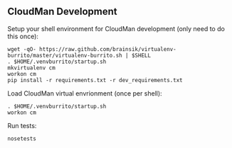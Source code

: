 CloudMan Development
--------------------

Setup your shell environment for CloudMan development (only need to do this once):

    wget -qO- https://raw.github.com/brainsik/virtualenv-burrito/master/virtualenv-burrito.sh | $SHELL
    . $HOME/.venvburrito/startup.sh
    mkvirtualenv cm
    workon cm
    pip install -r requirements.txt -r dev_requirements.txt

Load CloudMan virtual envrionment (once per shell):

    . $HOME/.venvburrito/startup.sh
    workon cm

Run tests:

    nosetests

